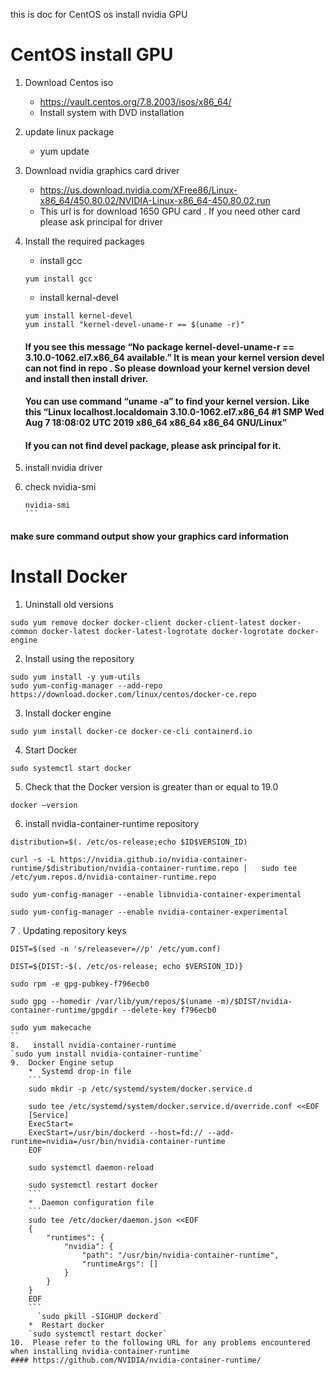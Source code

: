 this is doc for CentOS os install nvidia GPU

# CentOS install GPU
1. Download Centos iso
    *  https://vault.centos.org/7.8.2003/isos/x86_64/
    *  Install system with DVD installation
2. update linux package
    *  yum update
3. Download nvidia graphics card driver
    *  https://us.download.nvidia.com/XFree86/Linux-x86_64/450.80.02/NVIDIA-Linux-x86_64-450.80.02.run
    *  This url is for download 1650 GPU card . If you need other card please ask principal for driver
4.  Install the required packages
    *  install gcc  
    ```
    yum install gcc
    ```
    *  install kernal-devel  
    ```
    yum install kernel-devel
    yum install "kernel-devel-uname-r == $(uname -r)"
    ```  
    #### If you see this message “No package kernel-devel-uname-r == 3.10.0-1062.el7.x86_64 available.” It is mean your kernel version devel can not find in repo . So please download your kernel version devel and install then install driver.
    #### You can use command “uname -a” to find your kernel version. Like this “Linux localhost.localdomain 3.10.0-1062.el7.x86_64 #1 SMP Wed Aug 7 18:08:02 UTC 2019 x86_64 x86_64 x86_64 GNU/Linux”
    #### If you can not find devel package, please ask principal for it.
5.  install nvidia driver
6.  check nvidia-smi  

    ````
    nvidia-smi
    ```  
#### make sure command output show your graphics card information
    
    
# Install Docker
1.  Uninstall old versions  
```
sudo yum remove docker docker-client docker-client-latest docker-common docker-latest docker-latest-logrotate docker-logrotate docker-engine
```  
2.  Install using the repository  
```
sudo yum install -y yum-utils  
sudo yum-config-manager --add-repo https://download.docker.com/linux/centos/docker-ce.repo
```  
3.  Install docker engine  
```
sudo yum install docker-ce docker-ce-cli containerd.io
```  
4.  Start Docker  
```
sudo systemctl start docker
```  
5.  Check that the Docker version is greater than or equal to 19.0  
```
docker –version
```  
6.  install nvidia-container-runtime repository  
```
distribution=$(. /etc/os-release;echo $ID$VERSION_ID)

curl -s -L https://nvidia.github.io/nvidia-container-runtime/$distribution/nvidia-container-runtime.repo |   sudo tee /etc/yum.repos.d/nvidia-container-runtime.repo

sudo yum-config-manager --enable libnvidia-container-experimental

sudo yum-config-manager --enable nvidia-container-experimental
```  
7 . Updating repository keys  
```
DIST=$(sed -n 's/releasever=//p' /etc/yum.conf)

DIST=${DIST:-$(. /etc/os-release; echo $VERSION_ID)}

sudo rpm -e gpg-pubkey-f796ecb0

sudo gpg --homedir /var/lib/yum/repos/$(uname -m)/$DIST/nvidia-container-runtime/gpgdir --delete-key f796ecb0

sudo yum makecache
``  
8.   install nvidia-container-runtime  
`sudo yum install nvidia-container-runtime`  
9.  Docker Engine setup  
    *  Systemd drop-in file  
    ```
    sudo mkdir -p /etc/systemd/system/docker.service.d
    
    sudo tee /etc/systemd/system/docker.service.d/override.conf <<EOF
    [Service]
    ExecStart=
    ExecStart=/usr/bin/dockerd --host=fd:// --add-runtime=nvidia=/usr/bin/nvidia-container-runtime  
    EOF
    
    sudo systemctl daemon-reload
    
    sudo systemctl restart docker
    ```  
    *  Daemon configuration file  
    ```
    sudo tee /etc/docker/daemon.json <<EOF
    {
        "runtimes": {
            "nvidia": {
                "path": "/usr/bin/nvidia-container-runtime",
                "runtimeArgs": []
            }
        }
    }
    EOF
    ```  
      `sudo pkill -SIGHUP dockerd`  
    *  Restart docker  
    `sudo systemctl restart docker`  
10.  Please refer to the following URL for any problems encountered when installing nvidia-container-runtime  
#### https://github.com/NVIDIA/nvidia-container-runtime/
